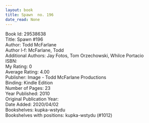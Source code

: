 ```yaml
---
layout: book
title: Spawn  no. 196
date_read: None
---
```


Book Id: 29538638<br />
Title: Spawn #196<br />
Author: Todd McFarlane<br />
Author l-f: McFarlane, Todd<br />
Additional Authors: Jay Fotos, Tom Orzechowski, Whilce Portacio<br />
ISBN: <br />
My Rating: 0<br />
Average Rating: 4.00<br />
Publisher: Image - Todd McFarlane Productions<br />
Binding: Kindle Edition<br />
Number of Pages: 23<br />
Year Published: 2010<br />
Original Publication Year: <br />
Date Added: 2020/04/02<br />
Bookshelves: kupka-wstydu<br />
Bookshelves with positions: kupka-wstydu (#1012)<br />

